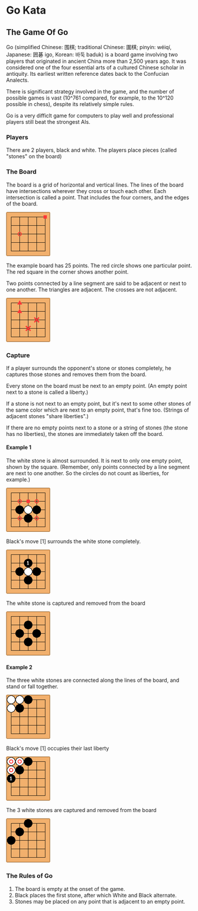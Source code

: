 # Go Kata

## The Game Of Go

Go (simplified Chinese: 围棋; traditional Chinese: 圍棋; pinyin: wéiqí, Japanese: 囲碁 igo,  Korean: 바둑 baduk) is a board game involving two players that originated in ancient China more than 2,500 years ago. It was considered one of the four essential arts of a cultured Chinese scholar in antiquity. Its earliest written reference dates back to the Confucian Analects.

There is significant strategy involved in the game, and the number of possible games is vast (10^761 compared, for example, to the 10^120 possible in chess), despite its relatively simple rules.

Go is a very difficlt game for computers to play well and professional players still beat the strongest AIs.

### Players

There are 2 players, black and white. The players place pieces (called "stones" on the board)


### The Board

The board is a grid of horizontal and vertical lines. The lines of the board have intersections wherever they cross or touch each other. Each intersection is called a point. That includes the four corners, and the edges of the board.

![A go Board](https://raw.githubusercontent.com/russellwstanley/gokatatest/master/images/empty_board.png)

The example board has 25 points. The red circle shows one particular point. The red square in the corner shows another point.

Two points connected by a line segment are said to be adjacent or next to one another. The triangles are adjacent. The crosses are not adjacent.

![A go Board](https://raw.githubusercontent.com/russellwstanley/gokatatest/master/images/adjecent_demo.png)

### Capture

If a player surrounds the opponent's stone or stones completely, he captures those stones and removes them from the board.

Every stone on the board must be next to an empty point. (An empty point next to a stone is called a liberty.)

If a stone is not next to an empty point, but it's next to some other stones of the same color which are next to an empty point, that's fine too. (Strings of adjacent stones "share liberties".)

If there are no empty points next to a stone or a string of stones (the stone has no liberties), the stones are immediately taken off the board.

#### Example 1

The white stone is almost surrounded. It is next to only one empty point, shown by the square. (Remember, only points connected by a line segment are next to one another. So the circles do not count as liberties, for example.)

![A go Board](https://raw.githubusercontent.com/russellwstanley/gokatatest/master/images/capture1.png)

Black's move [1] surrounds the white stone completely.

![A go Board](https://raw.githubusercontent.com/russellwstanley/gokatatest/master/images/capture2.png)

The white stone is captured and removed from the board

![A go Board](https://raw.githubusercontent.com/russellwstanley/gokatatest/master/images/capture3.png)

#### Example 2


The three white stones are connected along the lines of the board, and stand or fall together.

![A go Board](https://raw.githubusercontent.com/russellwstanley/gokatatest/master/images/capture4.png)

Black's move [1] occupies their last liberty

![A go Board](https://raw.githubusercontent.com/russellwstanley/gokatatest/master/images/capture5.png)

The 3 white stones are captured and removed from the board

![A go Board](https://raw.githubusercontent.com/russellwstanley/gokatatest/master/images/capture6.png)


### The Rules of Go

1. The board is empty at the onset of the game.
2. Black places the first stone, after which White and Black alternate.
3. Stones may be placed on any point that is adjacent to an empty point. 

